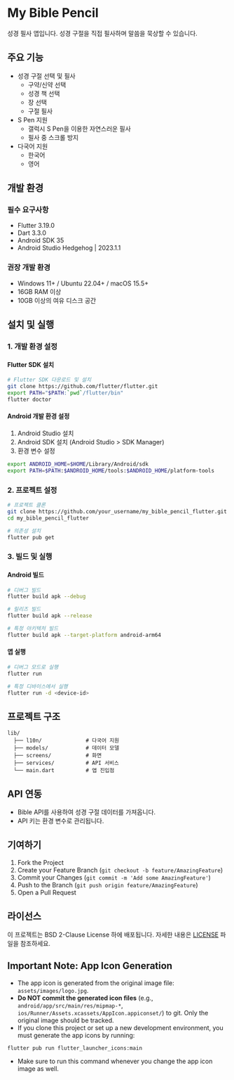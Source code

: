 # My Bible Pencil

성경 필사 앱입니다. 성경 구절을 직접 필사하며 말씀을 묵상할 수 있습니다.

## 주요 기능

- 성경 구절 선택 및 필사
  - 구약/신약 선택
  - 성경 책 선택
  - 장 선택
  - 구절 필사
- S Pen 지원
  - 갤럭시 S Pen을 이용한 자연스러운 필사
  - 필사 중 스크롤 방지
- 다국어 지원
  - 한국어
  - 영어

## 개발 환경

### 필수 요구사항
- Flutter 3.19.0
- Dart 3.3.0
- Android SDK 35
- Android Studio Hedgehog | 2023.1.1

### 권장 개발 환경
- Windows 11+ / Ubuntu 22.04+ / macOS 15.5+
- 16GB RAM 이상
- 10GB 이상의 여유 디스크 공간

## 설치 및 실행

### 1. 개발 환경 설정

#### Flutter SDK 설치
```bash
# Flutter SDK 다운로드 및 설치
git clone https://github.com/flutter/flutter.git
export PATH="$PATH:`pwd`/flutter/bin"
flutter doctor
```

#### Android 개발 환경 설정
1. Android Studio 설치
2. Android SDK 설치 (Android Studio > SDK Manager)
3. 환경 변수 설정
```bash
export ANDROID_HOME=$HOME/Library/Android/sdk
export PATH=$PATH:$ANDROID_HOME/tools:$ANDROID_HOME/platform-tools
```

### 2. 프로젝트 설정

```bash
# 프로젝트 클론
git clone https://github.com/your_username/my_bible_pencil_flutter.git
cd my_bible_pencil_flutter

# 의존성 설치
flutter pub get
```

### 3. 빌드 및 실행

#### Android 빌드
```bash
# 디버그 빌드
flutter build apk --debug

# 릴리즈 빌드
flutter build apk --release

# 특정 아키텍처 빌드
flutter build apk --target-platform android-arm64
```

#### 앱 실행
```bash
# 디버그 모드로 실행
flutter run

# 특정 디바이스에서 실행
flutter run -d <device-id>
```

## 프로젝트 구조

```
lib/
  ├── l10n/              # 다국어 지원
  ├── models/            # 데이터 모델
  ├── screens/           # 화면
  ├── services/          # API 서비스
  └── main.dart          # 앱 진입점
```

## API 연동

- Bible API를 사용하여 성경 구절 데이터를 가져옵니다.
- API 키는 환경 변수로 관리됩니다.

## 기여하기

1. Fork the Project
2. Create your Feature Branch (`git checkout -b feature/AmazingFeature`)
3. Commit your Changes (`git commit -m 'Add some AmazingFeature'`)
4. Push to the Branch (`git push origin feature/AmazingFeature`)
5. Open a Pull Request

## 라이선스

이 프로젝트는 BSD 2-Clause License 하에 배포됩니다. 자세한 내용은 [LICENSE](LICENSE) 파일을 참조하세요.

## Important Note: App Icon Generation

- The app icon is generated from the original image file: `assets/images/logo.jpg`.
- **Do NOT commit the generated icon files** (e.g., `android/app/src/main/res/mipmap-*`, `ios/Runner/Assets.xcassets/AppIcon.appiconset/`) to git. Only the original image should be tracked.
- If you clone this project or set up a new development environment, you must generate the app icons by running:

```sh
flutter pub run flutter_launcher_icons:main
```

- Make sure to run this command whenever you change the app icon image as well.
